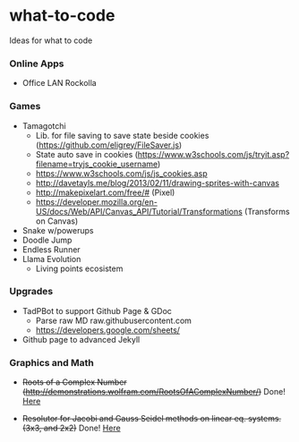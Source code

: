 # what-to-code
Ideas for what to code

### Online Apps
 + Office LAN Rockolla

### Games
 + Tamagotchi
   - Lib. for file saving to save state beside cookies (https://github.com/eligrey/FileSaver.js)
   - State auto save in cookies (https://www.w3schools.com/js/tryit.asp?filename=tryjs_cookie_username)
   - https://www.w3schools.com/js/js_cookies.asp
   - http://davetayls.me/blog/2013/02/11/drawing-sprites-with-canvas
   - http://makepixelart.com/free/# (Pixel)
   - https://developer.mozilla.org/en-US/docs/Web/API/Canvas_API/Tutorial/Transformations (Transforms on Canvas)
 + Snake w/powerups
 + Doodle Jump
 + Endless Runner
 + Llama Evolution
   - Living points ecosistem
 
### Upgrades
 + TadPBot to support Github Page & GDoc
   - Parse raw MD raw.githubusercontent.com  
   - https://developers.google.com/sheets/
 + Github page to advanced Jekyll

### Graphics and Math
 + ~~Roots of a Complex Number (http://demonstrations.wolfram.com/RootsOfAComplexNumber/)~~ Done! [Here](https://github.com/maadlog/ComplexRoots)
 
 + ~~Resolutor for Jacobi and Gauss Seidel methods on linear eq. systems. (3x3, and 2x2)~~ Done! [Here](https://github.com/maadlog/LES.Solver)
